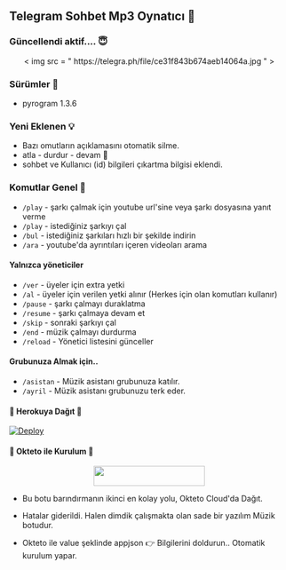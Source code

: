 <h2 align="centre">Telegram Sohbet Mp3 Oynatıcı 🎵</h2>

### Güncellendi aktif.... 😇
<p align="center">
  <  img   src = " https://telegra.ph/file/ce31f843b674aeb14064a.jpg "  >
</p> 

<h3>Sürümler 📮</h3>

- pyrogram  1.3.6

<h3>Yeni Eklenen 💡</h3>

- Bazı omutların açıklamasını otomatik silme. 
- atla - durdur - devam 🤔
- sohbet ve Kullanıcı (id) bilgileri çıkartma bilgisi eklendi. 

### Komutlar Genel 🍭
- `/play` - şarkı çalmak için youtube url'sine veya şarkı dosyasına yanıt verme
- `/play` - istediğiniz şarkıyı çal
- `/bul` - istediğiniz şarkıları hızlı bir şekilde indirin 
- `/ara` - youtube'da ayrıntıları içeren videoları arama

#### Yalnızca yöneticiler 
- `/ver` - üyeler için extra yetki 
- `/al` - üyeler için verilen yetki alınır (Herkes için olan komutları kullanır) 
- `/pause` - şarkı çalmayı duraklatma 
- `/resume` - şarkı çalmaya devam et 
- `/skip` - sonraki şarkıyı çal 
- `/end` - müzik çalmayı durdurma
- `/reload` - Yönetici listesini günceller
#### Grubunuza Almak için.. 
- `/asistan` - Müzik asistanı  grubunuza katılır. 
- `/ayril` - Müzik asistanı grubunuzu terk eder. 

<h4>🔺 Herokuya Dağıt 🔻</h4>

[![Deploy](https://www.herokucdn.com/deploy/button.svg)](https://heroku.com/deploy?template=https://github.com/mehmetbaba55/EfsaneMusic)


<h4>🔺 Okteto ile Kurulum 🔻</h4> 

<p align="center"><a href="https://cloud.okteto.com/deploy?repository=https://github.com/Mehmetbaba55/EfsaneMusic"><img src="https://img.shields.io/badge/Deploy%20To%20Okteto-informational?style=for-the-badge&logo=Okteto" width="200" height="35.45"/></a></p>

- Bu botu barındırmanın ikinci en kolay yolu, Okteto Cloud'da Dağıt. 

- Hatalar giderildi. Halen dimdik çalışmakta olan sade bir yazılım Müzik botudur. 

- Okteto ile value şeklinde appjson 👉 Bilgilerini doldurun.. Otomatik kurulum yapar. 
